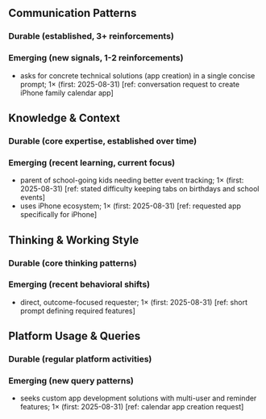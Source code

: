 ## Communication Patterns
### Durable (established, 3+ reinforcements)

### Emerging (new signals, 1-2 reinforcements)
- asks for concrete technical solutions (app creation) in a single concise prompt; 1× (first: 2025-08-31) [ref: conversation request to create iPhone family calendar app]

## Knowledge & Context
### Durable (core expertise, established over time)

### Emerging (recent learning, current focus)
- parent of school-going kids needing better event tracking; 1× (first: 2025-08-31) [ref: stated difficulty keeping tabs on birthdays and school events]
- uses iPhone ecosystem; 1× (first: 2025-08-31) [ref: requested app specifically for iPhone]

## Thinking & Working Style
### Durable (core thinking patterns)

### Emerging (recent behavioral shifts)
- direct, outcome-focused requester; 1× (first: 2025-08-31) [ref: short prompt defining required features]

## Platform Usage & Queries
### Durable (regular platform activities)

### Emerging (new query patterns)
- seeks custom app development solutions with multi-user and reminder features; 1× (first: 2025-08-31) [ref: calendar app creation request]